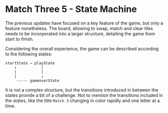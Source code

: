 # Match Three 5 - State Machine

The previous updates have focused on a key feature of the game, but only a feature nonetheless. The board, allowing to swap, match and clear tiles needs to be incorporated into a larger structure, detailing the game from start to finish.

Considering the overall experience, the game can be described according to the following states:

```text
startState → playState
    ↑           |
    |           |
    |           ↓
     ----- gameoverState
```

It is not a complex structure, but the transitions introduced in between the states provide a bit of a challenge. Not to mention the transitions included in the states, like the title `Match 3` changing in color rapidly and one letter at a time.
